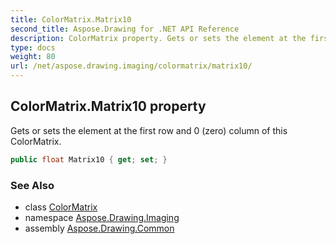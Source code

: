 ```yaml
---
title: ColorMatrix.Matrix10
second_title: Aspose.Drawing for .NET API Reference
description: ColorMatrix property. Gets or sets the element at the first row and 0 zero column of this ColorMatrix
type: docs
weight: 80
url: /net/aspose.drawing.imaging/colormatrix/matrix10/
---
```

## ColorMatrix.Matrix10 property

Gets or sets the element at the first row and 0 (zero) column of this ColorMatrix.

```csharp
public float Matrix10 { get; set; }
```

### See Also

* class [ColorMatrix](../)
* namespace [Aspose.Drawing.Imaging](../../colormatrix/)
* assembly [Aspose.Drawing.Common](../../../)


